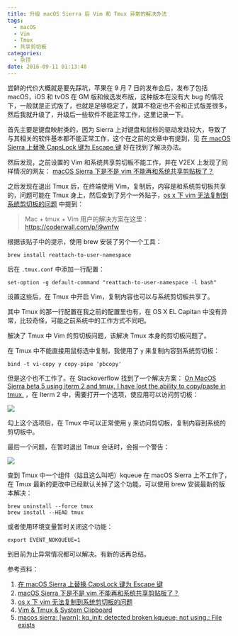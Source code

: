```yaml
---
title: 升级 macOS Sierra 后 Vim 和 Tmux 异常的解决办法
tags:
  - macOS
  - Vim
  - Tmux
  - 共享剪切板
categories:
  - 杂顶
date: 2016-09-11 01:13:48
---
```


尝鲜的代价大概就是要先踩坑，苹果在 9 月 7 日的发布会后，发布了包括 macOS，iOS 和 tvOS 在 GM 版和候选发布版，这种版本在没有大 bug 的情况下，一般就是正式版了，也就是足够稳定了，就算不稳定也不会和正式版差很多，然后我就升级了，升级后一些软件不能正常工作，这里记录一下。

首先主要是键盘映射类的，因为 Sierra 上对键盘和鼠标的驱动发动较大，导致了与其相关的软件基本都不能正常工作，这个在之前的文章中有提到，见 [在 macOS Sierra 上替换 CapsLock 键为 Escape 键](https://imciel.com/2016/09/09/macos-sierra-capslock-escape/) 好在找到了解决办法。

然后发现，之前设置的 Vim 和系统共享剪切板不能工作，并在 V2EX 上发现了同样情况的网友：
[macOS Sierra 下是不是 vim 不能再和系统共享剪贴板了？](https://www.v2ex.com/t/305371)

之后发现在退出 Tmux 后，在终端使用 Vim，复制后，内容是和系统剪切板共享的，问题可能在 Tmux 身上，然后查到了另个一外贴子，[os x 下 vim 无法复制到系统剪切板的问题](https://www.v2ex.com/t/96300) 中提到：

>Mac + tmux + Vim 用户的解决方案在这里： 
>https://coderwall.com/p/j9wnfw

根据该贴子中的提示，使用 brew 安装了另个一个工具：

```
brew install reattach-to-user-namespace
```

后在 `.tmux.conf` 中添加一行配置：

```
set-option -g default-command "reattach-to-user-namespace -l bash"
```

设置这些后，在 Tmux 中开启 Vim，复制内容也可以与系统剪切板共享了。

其中 Tmux 的那一行配置在我之前的配置里也有，在 OS X EL Capitan 中没有异常，比较奇怪，可能之前系统中的工作方式不同吧。

解决了 Tmux 中 Vim 的剪切板问题，该解决 Tmux 本身的剪切板问题了。

在 Tmux 中不能直接用鼠标选中复制，我使用了 `y` 来复制内容到系统剪切板：

```
bind -t vi-copy y copy-pipe 'pbcopy'
```

但是这个也不工作了。在 Stackoverflow 找到了一个解决方案：
[On MacOS Sierra beta 5 using iterm 2 and tmux, I have lost the ability to copy/paste in tmux.](https://superuser.com/questions/1114694/on-macos-sierra-beta-5-using-iterm-2-and-tmux-i-have-lost-the-ability-to-copy-p/1114729) ，在 Iterm 2 中，需要打开一个选项，使应用可以访问剪切板：

![](https://ws3.sinaimg.cn/large/74681984gw1f7oziukghgj20jj06eq4e.jpg)

勾上这个选项后，在 Tmux 中可以正常使用 `y` 来访问剪切板，复制内容到系统的剪切板中。

最后一个问题，在暂时退出 Tmux 会话时，会报一个警告：

![](https://ws3.sinaimg.cn/large/74681984gw1f7ozm3q7wbj20ug032dgu.jpg)

查到 Tmux 中一个组件（姑且这么叫吧）kqueue 在 macOS Sierra 上不工作了，在 Tmux 最新的更改中已经默认关掉了这个功能，可以使用 brew 安装最新的版本解决：

```
brew uninstall --force tmux
brew install --HEAD tmux
```

或者使用环境变量暂时关闭这个功能：

```
export EVENT_NOKQUEUE=1
```

到目前为止异常情况都可以解决。有新的话再总结。

参考资料：

1. [在 macOS Sierra 上替换 CapsLock 键为 Escape 键](https://imciel.com/2016/09/09/macos-sierra-capslock-escape/) 
2. [macOS Sierra 下是不是 vim 不能再和系统共享剪贴板了？](https://www.v2ex.com/t/305371)
3. [os x 下 vim 无法复制到系统剪切板的问题](https://www.v2ex.com/t/96300)
4. [Vim & Tmux & System Clipboard](https://coderwall.com/p/j9wnfw/vim-tmux-system-clipboard)
5. [macos sierra: [warn]: kq_init: detected broken kqueue; not using.: File exists ](https://github.com/tmux/tmux/issues/475)




